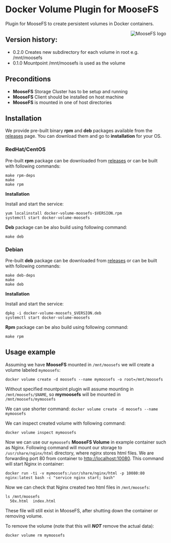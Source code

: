 # Docker Volume Plugin for MooseFS

Plugin for MooseFS to create persistent volumes in Docker containers.

<img align="right" alt="MooseFS logo" src="https://moosefs.com/Content/Images/moosefs.png" />

## Version history:

- 0.2.0 Creates new subdirectory for each volume in root e.g. /mnt/moosefs
- 0.1.0 Mountpoint /mnt/moosefs is used as the volume

## Preconditions

- **MooseFS** Storage Cluster has to be setup and running
- **MooseFS** Client should be installed on host machine
- **MooseFS** is mounted in one of host directories

## Installation

We provide pre-built binary **rpm** and **deb** packages available from the [releases](https://github.com/moosefs/docker-volume-moosefs/releases) page. You can download them and go to **installation** for your OS.

### RedHat/CentOS

Pre-built **rpm** package can be downloaded from [releases](https://github.com/moosefs/docker-volume-moosefs/releases) or can be built with following commands:

```
make rpm-deps
make
make rpm
```

**Installation**

Install and start the service:

```
yum localinstall docker-volume-moosefs-$VERSION.rpm
systemctl start docker-volume-moosefs
```

**Deb** package can be also build using following command:

```
make deb
```

### Debian

Pre-built **deb** package can be downloaded from [releases](https://github.com/moosefs/docker-volume-moosefs/releases) or can be built with following commands:

```
make deb-deps
make
make deb
```

**Installation**

Install and start the service:

```
dpkg -i docker-volume-moosefs_$VERSION.deb
systemctl start docker-volume-moosefs
```

**Rpm** package can be also build using following command:

```
make rpm
```

## Usage example

Assuming we have **MooseFS** mounted in `/mnt/moosefs` we will create a volume labeled `mymoosefs`:

```
docker volume create -d moosefs --name mymoosefs -o root=/mnt/moosefs
```

Without specified mountpoint plugin will assume mounting in `/mnt/moosefs/$NAME`, so **mymoosefs** will be mounted in `/mnt/moosefs/mymoosefs`

We can use shorter command: `docker volume create -d moosefs --name mymoosefs`

We can inspect created volume with following command:

```
docker volume inspect mymoosefs
```

Now we can use our `mymoosefs` **MooseFS Volume** in example container such as Nginx. Following command will mount our storage to `/usr/share/nginx/html` directory, where nginx stores html files. We are forwarding port 80 from container to [http://localhost:10080](http://localhost:10080). This command will start Nginx in container:

```
docker run -ti -v mymoosefs:/usr/share/nginx/html -p 10080:80 nginx:latest bash -c "service nginx start; bash"
```

Now we can check that Nginx created two html files in `/mnt/moosefs`:

```
ls /mnt/moosefs
  50x.html  index.html
```

These file will still exist in MooseFS, after shutting down the container or removing volume.


To remove the volume (note that this will ***NOT*** remove the actual data):

```
docker volume rm mymoosefs
```
